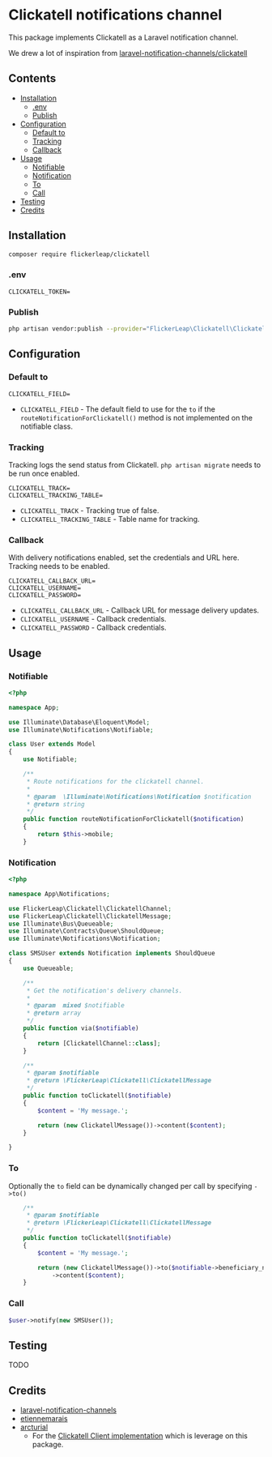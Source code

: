 # Clickatell notifications channel
This package implements Clickatell as a Laravel notification channel.

We drew a lot of inspiration from [laravel-notification-channels/clickatell](https://github.com/laravel-notification-channels/clickatell)


## Contents

- [Installation](#installation)
    - [.env](#.env)
    - [Publish](#publish)
- [Configuration](#configuration)
    - [Default to](#default-to)
    - [Tracking](#tracking)
    - [Callback](#callback)
- [Usage](#usage)
    - [Notifiable](#notifiable)
    - [Notification](#notification)
    - [To](#to)
    - [Call](#call)
- [Testing](#testing)
- [Credits](#credits)

## Installation
```bash
composer require flickerleap/clickatell
```

### .env
```dotenv
CLICKATELL_TOKEN=
```

### Publish
```bash
php artisan vendor:publish --provider="FlickerLeap\Clickatell\ClickatellServiceProvider"
```

## Configuration

### Default to
```dotenv
CLICKATELL_FIELD=
```
- `CLICKATELL_FIELD` - The default field to use for the `to` if the `routeNotificationForClickatell()` method is not implemented on the notifiable class.


### Tracking

Tracking logs the send status from Clickatell. `php artisan migrate` needs to be run once enabled.
```dotenv
CLICKATELL_TRACK=
CLICKATELL_TRACKING_TABLE=
```
- `CLICKATELL_TRACK` - Tracking true of false.
- `CLICKATELL_TRACKING_TABLE` - Table name for tracking.

### Callback

With delivery notifications enabled, set the credentials and URL here. Tracking needs to be enabled.
```dotenv
CLICKATELL_CALLBACK_URL=
CLICKATELL_USERNAME=
CLICKATELL_PASSWORD=
```

- `CLICKATELL_CALLBACK_URL` - Callback URL for message delivery updates.
- `CLICKATELL_USERNAME` - Callback credentials.
- `CLICKATELL_PASSWORD` - Callback credentials.

## Usage

### Notifiable

```php
<?php

namespace App;

use Illuminate\Database\Eloquent\Model;
use Illuminate\Notifications\Notifiable;

class User extends Model
{
    use Notifiable;

    /**
     * Route notifications for the clickatell channel.
     *
     * @param  \Illuminate\Notifications\Notification $notification
     * @return string
     */
    public function routeNotificationForClickatell($notification)
    {
        return $this->mobile;
    }

```

### Notification
```php
<?php

namespace App\Notifications;

use FlickerLeap\Clickatell\ClickatellChannel;
use FlickerLeap\Clickatell\ClickatellMessage;
use Illuminate\Bus\Queueable;
use Illuminate\Contracts\Queue\ShouldQueue;
use Illuminate\Notifications\Notification;

class SMSUser extends Notification implements ShouldQueue
{
    use Queueable;

    /**
     * Get the notification's delivery channels.
     *
     * @param  mixed $notifiable
     * @return array
     */
    public function via($notifiable)
    {
        return [ClickatellChannel::class];
    }

    /**
     * @param $notifiable
     * @return \FlickerLeap\Clickatell\ClickatellMessage
     */
    public function toClickatell($notifiable)
    {
        $content = 'My message.';

        return (new ClickatellMessage())->content($content);
    }

}
```

### To

Optionally the `to` field can be dynamically changed per call by specifying `->to()`

```php
    /**
     * @param $notifiable
     * @return \FlickerLeap\Clickatell\ClickatellMessage
     */
    public function toClickatell($notifiable)
    {
        $content = 'My message.';

        return (new ClickatellMessage())->to($notifiable->beneficiary_number)
            ->content($content);
    }
```

### Call

```php
$user->notify(new SMSUser());
```

## Testing
TODO
## Credits

- [laravel-notification-channels](https://github.com/laravel-notification-channels/clickatell)
- [etiennemarais](https://github.com/etiennemarais)
- [arcturial](https://github.com/arcturial)
    - For the [Clickatell Client implementation](https://github.com/arcturial/clickatell) which is leverage on this package.
